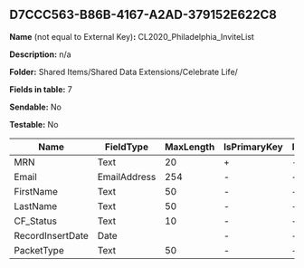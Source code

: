 ## D7CCC563-B86B-4167-A2AD-379152E622C8

**Name** (not equal to External Key)**:** CL2020_Philadelphia_InviteList

**Description:** n/a

**Folder:** Shared Items/Shared Data Extensions/Celebrate Life/

**Fields in table:** 7

**Sendable:** No

**Testable:** No

| Name | FieldType | MaxLength | IsPrimaryKey | IsNullable | DefaultValue |
| --- | --- | --- | --- | --- | --- |
| MRN | Text | 20 | + | - |  |
| Email | EmailAddress | 254 | - | + |  |
| FirstName | Text | 50 | - | + |  |
| LastName | Text | 50 | - | + |  |
| CF_Status | Text | 10 | - | + |  |
| RecordInsertDate | Date |  | - | + | GETDATE() |
| PacketType | Text | 50 | - | + |  |
